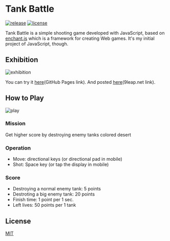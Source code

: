 # Tank Battle
[![release](https://img.shields.io/badge/release-v1.1-blue)](https://github.com/MxShun/tank-battle/releases)
[![license](https://img.shields.io/github/license/MxShun/tank-battle)](https://github.com/MxShun/tank-battle/blob/master/LICENSE)

Tank Battle is a simple shooting game developed with JavaScript, based on [enchant.js](http://enchantjs.com/) which is a framework for creating Web games.
It's my initial project of JavaScript, though.

## Exhibition
![exhibition](https://github.com/MxShun/tank-battle/blob/master/images/exhibition.png "Exhibition")

You can try it [here](https://mxshun.github.io/tank-battle/TANK_BATTLE.html)(GitHub Pages link).
And posted [here](http://9leap.net/games/5644)(9leap.net link).

## How to Play
![play](https://github.com/MxShun/Pomodoro-It/blob/master/images/howtoplay.jpg "Play")

### Mission
Get higher score by destroying enemy tanks colored desert

### Operation
- Move: directional keys (or directional pad in mobile)
- Shot: Space key (or tap the display in mobile)

### Score
- Destroying a normal enemy tank: 5 points
- Destroting a big enemy tank: 20 points
- Finish time: 1 point per 1 sec.
- Left lives: 50 points per 1 tank

## License
[MIT](https://github.com/MxShun/tank-battle/blob/master/LICENSE)
